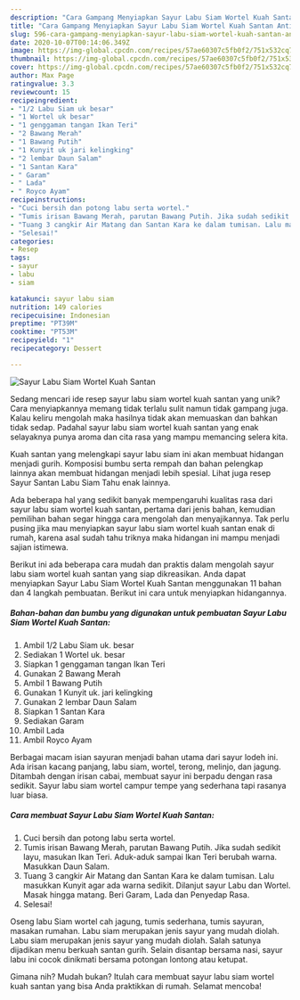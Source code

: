 ```yaml
---
description: "Cara Gampang Menyiapkan Sayur Labu Siam Wortel Kuah Santan Anti Gagal"
title: "Cara Gampang Menyiapkan Sayur Labu Siam Wortel Kuah Santan Anti Gagal"
slug: 596-cara-gampang-menyiapkan-sayur-labu-siam-wortel-kuah-santan-anti-gagal
date: 2020-10-07T00:14:06.349Z
image: https://img-global.cpcdn.com/recipes/57ae60307c5fb0f2/751x532cq70/sayur-labu-siam-wortel-kuah-santan-foto-resep-utama.jpg
thumbnail: https://img-global.cpcdn.com/recipes/57ae60307c5fb0f2/751x532cq70/sayur-labu-siam-wortel-kuah-santan-foto-resep-utama.jpg
cover: https://img-global.cpcdn.com/recipes/57ae60307c5fb0f2/751x532cq70/sayur-labu-siam-wortel-kuah-santan-foto-resep-utama.jpg
author: Max Page
ratingvalue: 3.3
reviewcount: 15
recipeingredient:
- "1/2 Labu Siam uk besar"
- "1 Wortel uk besar"
- "1 genggaman tangan Ikan Teri"
- "2 Bawang Merah"
- "1 Bawang Putih"
- "1 Kunyit uk jari kelingking"
- "2 lembar Daun Salam"
- "1 Santan Kara"
- " Garam"
- " Lada"
- " Royco Ayam"
recipeinstructions:
- "Cuci bersih dan potong labu serta wortel."
- "Tumis irisan Bawang Merah, parutan Bawang Putih. Jika sudah sedikit layu, masukan Ikan Teri. Aduk-aduk sampai Ikan Teri berubah warna. Masukkan Daun Salam."
- "Tuang 3 cangkir Air Matang dan Santan Kara ke dalam tumisan. Lalu masukkan Kunyit agar ada warna sedikit. Dilanjut sayur Labu dan Wortel. Masak hingga matang. Beri Garam, Lada dan Penyedap Rasa."
- "Selesai!"
categories:
- Resep
tags:
- sayur
- labu
- siam

katakunci: sayur labu siam 
nutrition: 149 calories
recipecuisine: Indonesian
preptime: "PT39M"
cooktime: "PT53M"
recipeyield: "1"
recipecategory: Dessert

---
```



![Sayur Labu Siam Wortel Kuah Santan](https://img-global.cpcdn.com/recipes/57ae60307c5fb0f2/751x532cq70/sayur-labu-siam-wortel-kuah-santan-foto-resep-utama.jpg)

Sedang mencari ide resep sayur labu siam wortel kuah santan yang unik? Cara menyiapkannya memang tidak terlalu sulit namun tidak gampang juga. Kalau keliru mengolah maka hasilnya tidak akan memuaskan dan bahkan tidak sedap. Padahal sayur labu siam wortel kuah santan yang enak selayaknya punya aroma dan cita rasa yang mampu memancing selera kita.

Kuah santan yang melengkapi sayur labu siam ini akan membuat hidangan menjadi gurih. Komposisi bumbu serta rempah dan bahan pelengkap lainnya akan membuat hidangan menjadi lebih spesial. Lihat juga resep Sayur Santan Labu Siam Tahu enak lainnya.

Ada beberapa hal yang sedikit banyak mempengaruhi kualitas rasa dari sayur labu siam wortel kuah santan, pertama dari jenis bahan, kemudian pemilihan bahan segar hingga cara mengolah dan menyajikannya. Tak perlu pusing jika mau menyiapkan sayur labu siam wortel kuah santan enak di rumah, karena asal sudah tahu triknya maka hidangan ini mampu menjadi sajian istimewa.


Berikut ini ada beberapa cara mudah dan praktis dalam mengolah sayur labu siam wortel kuah santan yang siap dikreasikan. Anda dapat menyiapkan Sayur Labu Siam Wortel Kuah Santan menggunakan 11 bahan dan 4 langkah pembuatan. Berikut ini cara untuk menyiapkan hidangannya.

<!--inarticleads1-->

##### Bahan-bahan dan bumbu yang digunakan untuk pembuatan Sayur Labu Siam Wortel Kuah Santan:

1. Ambil 1/2 Labu Siam uk. besar
1. Sediakan 1 Wortel uk. besar
1. Siapkan 1 genggaman tangan Ikan Teri
1. Gunakan 2 Bawang Merah
1. Ambil 1 Bawang Putih
1. Gunakan 1 Kunyit uk. jari kelingking
1. Gunakan 2 lembar Daun Salam
1. Siapkan 1 Santan Kara
1. Sediakan  Garam
1. Ambil  Lada
1. Ambil  Royco Ayam


Berbagai macam isian sayuran menjadi bahan utama dari sayur lodeh ini. Ada irisan kacang panjang, labu siam, wortel, terong, melinjo, dan jagung. Ditambah dengan irisan cabai, membuat sayur ini berpadu dengan rasa sedikit. Sayur labu siam wortel campur tempe yang sederhana tapi rasanya luar biasa. 

<!--inarticleads2-->

##### Cara membuat Sayur Labu Siam Wortel Kuah Santan:

1. Cuci bersih dan potong labu serta wortel.
1. Tumis irisan Bawang Merah, parutan Bawang Putih. Jika sudah sedikit layu, masukan Ikan Teri. Aduk-aduk sampai Ikan Teri berubah warna. Masukkan Daun Salam.
1. Tuang 3 cangkir Air Matang dan Santan Kara ke dalam tumisan. Lalu masukkan Kunyit agar ada warna sedikit. Dilanjut sayur Labu dan Wortel. Masak hingga matang. Beri Garam, Lada dan Penyedap Rasa.
1. Selesai!


Oseng labu Siam wortel cah jagung, tumis sederhana, tumis sayuran, masakan rumahan. Labu siam merupakan jenis sayur yang mudah diolah. Labu siam merupakan jenis sayur yang mudah diolah. Salah satunya dijadikan menu berkuah santan gurih. Selain disantap bersama nasi, sayur labu ini cocok dinikmati bersama potongan lontong atau ketupat. 

Gimana nih? Mudah bukan? Itulah cara membuat sayur labu siam wortel kuah santan yang bisa Anda praktikkan di rumah. Selamat mencoba!
